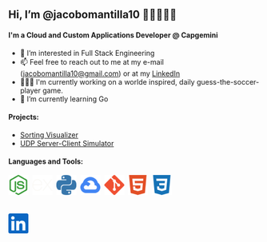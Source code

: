 ## Hi, I’m @jacobomantilla10 👋🏼👨🏽‍💻

#### I'm a Cloud and Custom Applications Developer @ Capgemini

- 👀 I’m interested in Full Stack Engineering
- 📫 Feel free to reach out to me at my e-mail (jacobomantilla10@gmail.com) or at my [LinkedIn](https://www.linkedin.com/in/jacobomantilla/)
- 👨🏽‍🔬 I'm currently working on a worlde inspired, daily guess-the-soccer-player game.
- 🌱 I’m currently learning Go

#### Projects:
- [Sorting Visualizer](https://sorting-algorithms-400901.uc.r.appspot.com/)
- [UDP Server-Client Simulator](https://github.com/jacobomantilla10/UDP_Server-Client)

#### Languages and Tools:
<img alt="nodeJS" width="40px" src="./nodedotjs.svg"/>&nbsp;&nbsp;<img alt="express" width="40px" src="./express.svg" />&nbsp;&nbsp;<img alt="Python" width="40px" src="./python.svg" />&nbsp;&nbsp;<img alt="GCP" width="40px" src="./googlecloud.svg" />&nbsp;&nbsp;<img alt="git" width="40px" src="./git.svg" />&nbsp;&nbsp;<img alt="HTML5" width="40px" src="./html5.svg" />&nbsp;&nbsp;<img alt="CSS3" width="40px" src="./css3.svg" />
<br><br><br>
[<img alt="linked in" width="40px" src="./linkedin.svg" />](https://www.linkedin.com/in/jacobomantilla/)

<!---
jacobomantilla10/jacobomantilla10 is a ✨ special ✨ repository because its `README.md` (this file) appears on your GitHub profile.
You can click the Preview link to take a look at your changes.
--->
